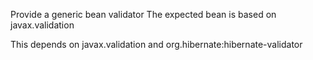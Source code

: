 Provide a generic bean validator
The expected bean is based on javax.validation

This depends on javax.validation and org.hibernate:hibernate-validator